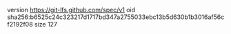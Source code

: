 version https://git-lfs.github.com/spec/v1
oid sha256:b6525c24c323217d1717bd347a2755033ebc13b5d630b1b3016af56cf2192f08
size 127

